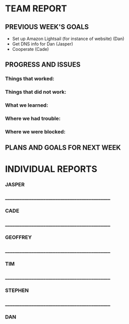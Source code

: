 # TEAM REPORT

## PREVIOUS WEEK'S GOALS

* Set up Amazon Lightsail (for instance of website) (Dan)
* Get DNS info for Dan (Jasper)
* Cooperate (Cade)

## PROGRESS AND ISSUES

### Things that worked:


### Things that did not work:


### What we learned:


### Where we had trouble:


### Where we were blocked:


## PLANS AND GOALS FOR NEXT WEEK


# INDIVIDUAL REPORTS

### JASPER



### ____________________________________________

### CADE


### ____________________________________________

### GEOFFREY


### ____________________________________________

### TIM


### ____________________________________________

### STEPHEN


### ____________________________________________

### DAN

